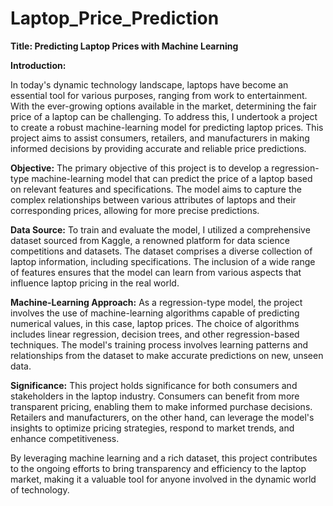 # Laptop_Price_Prediction

**Title: Predicting Laptop Prices with Machine Learning**

**Introduction:**

In today's dynamic technology landscape, laptops have become an essential tool for various purposes, ranging from work to entertainment. With the ever-growing options available in the market, determining the fair price of a laptop can be challenging. To address this, I undertook a project to create a robust machine-learning model for predicting laptop prices. This project aims to assist consumers, retailers, and manufacturers in making informed decisions by providing accurate and reliable price predictions.

**Objective:**
The primary objective of this project is to develop a regression-type machine-learning model that can predict the price of a laptop based on relevant features and specifications. The model aims to capture the complex relationships between various attributes of laptops and their corresponding prices, allowing for more precise predictions.

**Data Source:**
To train and evaluate the model, I utilized a comprehensive dataset sourced from Kaggle, a renowned platform for data science competitions and datasets. The dataset comprises a diverse collection of laptop information, including specifications. The inclusion of a wide range of features ensures that the model can learn from various aspects that influence laptop pricing in the real world.

**Machine-Learning Approach:**
As a regression-type model, the project involves the use of machine-learning algorithms capable of predicting numerical values, in this case, laptop prices. The choice of algorithms includes linear regression, decision trees, and other regression-based techniques. The model's training process involves learning patterns and relationships from the dataset to make accurate predictions on new, unseen data.

**Significance:**
This project holds significance for both consumers and stakeholders in the laptop industry. Consumers can benefit from more transparent pricing, enabling them to make informed purchase decisions. Retailers and manufacturers, on the other hand, can leverage the model's insights to optimize pricing strategies, respond to market trends, and enhance competitiveness.

By leveraging machine learning and a rich dataset, this project contributes to the ongoing efforts to bring transparency and efficiency to the laptop market, making it a valuable tool for anyone involved in the dynamic world of technology.
